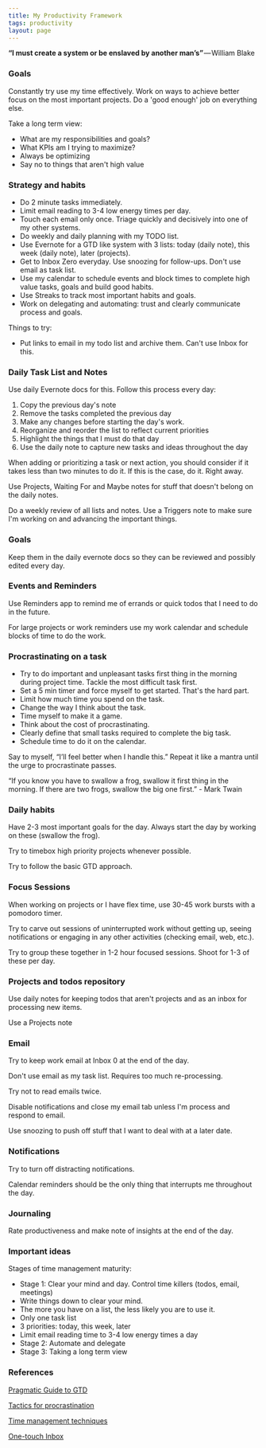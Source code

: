 ```yaml
---
title: My Productivity Framework
tags: productivity
layout: page
---
```


__“I must create a system or be enslaved by another man’s”__ — William Blake

### Goals

Constantly try use my time effectively. Work on ways to achieve better focus on the most important projects. Do a 'good enough' job on everything else.

Take a long term view:
- What are my responsibilities and goals?
- What KPIs am I trying to maximize?
- Always be optimizing
- Say no to things that aren't high value

### Strategy and habits

- Do 2 minute tasks immediately.
- Limit email reading to 3-4 low energy times per day.
- Touch each email only once. Triage quickly and decisively into one of my other systems.
- Do weekly and daily planning with my TODO list.
- Use Evernote for a GTD like system with 3 lists: today (daily note), this week (daily note), later (projects).
- Get to Inbox Zero everyday. Use snoozing for follow-ups. Don't use email as task list.
- Use my calendar to schedule events and block times to complete high value tasks, goals and build good habits.
- Use Streaks to track most important habits and goals.
- Work on delegating and automating: trust and clearly communicate process and goals.

Things to try:
- Put links to email in my todo list and archive them. Can't use Inbox for this.

### Daily Task List and Notes

Use daily Evernote docs for this. Follow this process every day:

1. Copy the previous day's note
1. Remove the tasks completed the previous day
1. Make any changes before starting the day's work.
1. Reorganize and reorder the list to reflect current priorities
1. Highlight the things that I must do that day
1. Use the daily note to capture new tasks and ideas throughout the day

When adding or prioritizing a task or next action, you should consider if it takes less than two minutes to do it. If this is the case, do it. Right away.

Use Projects, Waiting For and Maybe notes for stuff that doesn't belong on the daily notes.

Do a weekly review of all lists and notes. Use a Triggers note to make sure I'm working on and advancing the important things.

### Goals

Keep them in the daily evernote docs so they can be reviewed and possibly edited every day.

### Events and Reminders

Use Reminders app to remind me of errands or quick todos that I need to do in the future.

For large projects or work reminders use my work calendar and schedule blocks of time to do the work.

### Procrastinating on a task

* Try to do important and unpleasant tasks first thing in the morning during project time. Tackle the most difficult task first.
* Set a 5 min timer and force myself to get started. That's the hard part.
* Limit how much time you spend on the task.
* Change the way I think about the task.
* Time myself to make it a game.
* Think about the cost of procrastinating.
* Clearly define that small tasks required to complete the big task.
* Schedule time to do it on the calendar.

Say to myself, “I’ll feel better when I handle this.” Repeat it like a mantra until the urge to procrastinate passes.

“If you know you have to swallow a frog, swallow it first thing in the morning. If there are two frogs, swallow the big one first.” - Mark Twain

### Daily habits

Have 2-3 most important goals for the day. Always start the day by working on these (swallow the frog).

Try to timebox high priority projects whenever possible.

Try to follow the basic GTD approach.

### Focus Sessions

When working on projects or I have flex time, use 30-45 work bursts with a pomodoro timer.

Try to carve out sessions of uninterrupted work without getting up, seeing notifications or engaging in any other activities (checking email, web, etc.).

Try to group these together in 1-2 hour focused sessions. Shoot for 1-3 of these per day.

### Projects and todos repository

Use daily notes for keeping todos that aren't projects and as an inbox for processing new items.

Use a Projects note

### Email

Try to keep work email at Inbox 0 at the end of the day.

Don't use email as my task list. Requires too much re-processing.

Try not to read emails twice.

Disable notifications and close my email tab unless I'm process and respond to email. 

Use snoozing to push off stuff that I want to deal with at a later date.

### Notifications

Try to turn off distracting notifications.

Calendar reminders should be the only thing that interrupts me throughout the day.

### Journaling

Rate productiveness and make note of insights at the end of the day.

### Important ideas

Stages of time management maturity:
- Stage 1: Clear your mind and day. Control time killers (todos, email, meetings)
 - Write things down to clear your mind.
 - The more you have on a list, the less likely you are to use it.
 - Only one task list
 - 3 priorities: today, this week, later
 - Limit email reading time to 3-4 low energy times a day
- Stage 2: Automate and delegate
- Stage 3: Taking a long term view



### References

[Pragmatic Guide to GTD](https://hamberg.no/gtd/)

[Tactics for procrastination](https://alifeofproductivity.com/why-you-procrastinate-10-tactics-to-help-you-stop/)

[Time management techniques](https://docs.google.com/presentation/d/17K27cBs_dRnW512tJrewP25AHpiUPt7JxUcxjgSxSjs/edit?usp=sharing)

[One-touch Inbox](https://praxis.fortelabs.co/one-touch-to-inbox-zero-a74cfa02e5bf)
